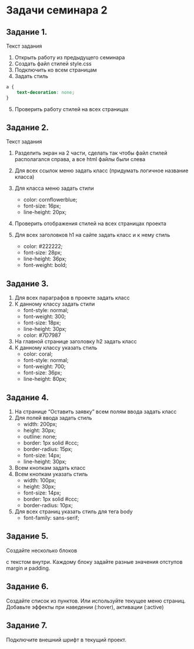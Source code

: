 # Задачи семинара 2

## Задание 1.

Текст задания 
1. Открыть работу из предыдущего семинара
2. Создать файл стилей style.css
3. Подключить ко всем страницам
4. Задать стиль
```css
a {
    text-decoration: none;
}
```
5. Проверить работу стилей на всех страницах

## Задание 2.

Текст задания 
1. Разделить экран на 2 части, сделать так чтобы файл стилей располагался справа, а все html файлы были слева
2. Для всех ссылок меню задать класс (придумать логичное название класса)
3. Для класса меню задать стили
    - color: cornflowerblue;
    - font-size: 16px;
    - line-height: 20px;

4. Проверить отображения стилей на всех страницах проекта
5. Для всех заголовков h1 на сайте задать класс и к нему стиль
    - color: #222222;
    - font-size: 28px;
    - line-height: 36px;
    - font-weight: bold;


## Задание 3.
1. Для всех параграфов в проекте задать класс
2. К данному классу задать стили
    - font-style: normal;
    - font-weight: 300;
    - font-size: 18px;
    - line-height: 30px;
    - color: #7D7987
3. На главной странице заголовку h2 задать класс
4. К данному классу указать стиль
    - color: coral;
    - font-style: normal;
    - font-weight: 700;
    - font-size: 36px;
    - line-height: 80px;


## Задание 4.

1. На странице “Оставить заявку” всем полям ввода задать класс
2. Для полей ввода задать стиль
   - width: 200px;
   - height: 30px;
   - outline: none;
   - border: 1px solid #ccc;
   - border-radius: 15px;
   - font-size: 14px;
   - line-height: 30px;
3. Всем кнопкам задать класс
4. Всем кнопкам указать стиль
    - width: 100px;
    - height: 30px;
    - font-size: 14px;
    - border: 1px solid #ccc;
    - border-radius: 10px;
5. Для всех страниц указать стиль для тега body
   - font-family: sans-serif;


## Задание 5.

Создайте несколько блоков <div> с текстом внутри. Каждому блоку задайте разные значения отступов margin и padding.

## Задание 6.

Создайте список из пунктов. Или используйте текущее меню страниц. Добавьте эффекты при наведении (:hover), активации (:active)

## Задание 7.

Подключите внешний шрифт в текущий проект.
